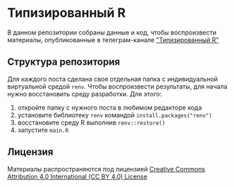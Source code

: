 # Типизированный R

В данном репозитории собраны данные и код, чтобы воспроизвести материалы, опубликованные в телеграм-канале ["Типизированный R"](https://t.me/typed_rs)


## Структура репозитория

Для каждого поста сделана своя отдельная папка с индивидуальной виртуальной средой `renv`. Чтобы воспроизвести результаты, для начала нужно восстановить среду разработки. Для этого:

1. откройте папку с нужного поста в любимом редакторе кода
2. установите библиотеку `renv` командой `install.packages("renv")`
3. восстановите среду R выполнив `renv::restore()`
4. запустите `main.R`

## Лицензия

Материалы распространяются под лицензией [Creative Commons Attribution 4.0 International (CC BY 4.0) License](https://github.com/atsyplenkov/typed_rs/blob/main/LICENSE)